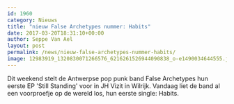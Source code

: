 ```yaml
---
id: 1960
category: Nieuws
title: "nieuw False Archetypes nummer: Habits"
date: 2017-03-20T18:31:10+00:00
author: Seppe Van Ael
layout: post
permalink: /news/nieuw-false-archetypes-nummer-habits/
image: 12983919_1320830071266576_6216261526944090838_o-e1490034644555.jpg
---
```

Dit weekend stelt de Antwerpse pop punk band False Archetypes hun eerste EP 'Still Standing' voor in JH Vizit in Wilrijk. Vandaag liet de band al een voorproefje op de wereld los, hun eerste single: Habits.

&nbsp;